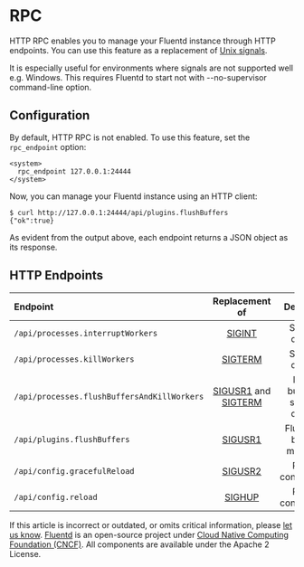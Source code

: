 # RPC

HTTP RPC enables you to manage your Fluentd instance through HTTP endpoints. You can use this feature as a replacement of [Unix signals](signals.md).

It is especially useful for environments where signals are not supported well e.g. Windows. This requires Fluentd to start not with --no-supervisor command-line option.

## Configuration

By default, HTTP RPC is not enabled. To use this feature, set the `rpc_endpoint` option:

```text
<system>
  rpc_endpoint 127.0.0.1:24444
</system>
```

Now, you can manage your Fluentd instance using an HTTP client:

```text
$ curl http://127.0.0.1:24444/api/plugins.flushBuffers
{"ok":true}
```

As evident from the output above, each endpoint returns a JSON object as its response.

## HTTP Endpoints

| Endpoint | Replacement of | Description |
| :--- | :---: | :---: |
| `/api/processes.interruptWorkers` | [SIGINT](signals.md#sigint-or-sigterm) | Stops the daemon. |
| `/api/processes.killWorkers` | [SIGTERM](signals.md#sigint-or-sigterm) | Stops the daemon. |
| `/api/processes.flushBuffersAndKillWorkers` | [SIGUSR1](signals.md#sigusr1) and [SIGTERM](signals.md#sigint-or-sigterm) | Flushes buffer and stops the daemon. |
| `/api/plugins.flushBuffers` | [SIGUSR1](signals.md#sigusr1) | Flushes the buffered messages. |
| `/api/config.gracefulReload` | [SIGUSR2](signals.md#sigusr2) | Reloads configuration. |
| `/api/config.reload` | [SIGHUP](signals.md#sighup) | Reloads configuration. |

If this article is incorrect or outdated, or omits critical information, please [let us know](https://github.com/fluent/fluentd-docs-gitbook/issues?state=open). [Fluentd](http://www.fluentd.org/) is an open-source project under [Cloud Native Computing Foundation \(CNCF\)](https://cncf.io/). All components are available under the Apache 2 License.

